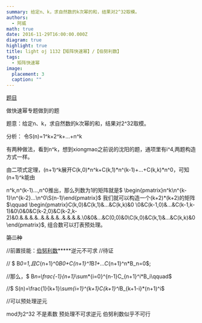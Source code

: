 ```yaml
---
summary: 给定n、k，求自然数的k次幂的和，结果对2^32取模。
authors:
  - 阿威
math: true
date: 2016-11-29T16:00:00.000Z
diagram: true
highlight: true
title: light oj 1132【矩阵快速幂】/【伯努利数】
tags:
  - 矩阵快速幂
image:
  placement: 3
  caption: ""
---
```

[题目](http://vjudge.net/problem/LightOJ-1132)

做快速幂专题做到的题

题意：给定n、k，求自然数的k次幂的和，结果对2^32取模。

分析：
    令S(n)=1^k+2^k+...+n^k

有两种做法，看到n^k，想到xiongmao之前说的沈阳的题，通项里有i^4,两题构造方式一样。

由二项式定理，(n+1)^k展开C(k,0)*n^k+C(k,1)*n^(k-1)+...+C(k,k)*n^0，可知(n+1)^k能由

n^k,n^(k-1)...,n^0推出，那么列数为1的矩阵就是$ \begin{pmatrix}n^k\n^{k-1}\n^{k-2}...\n^0\S(n-1)\end{pmatrix}$  我们就可以构造一个(k+2)*(k+2)的矩阵$\qquad \begin{pmatrix}C(k,0)&C(k,1)&...&C(k,k)&0 \0&C(k-1,0)&...&C(k-1,k-1)&0\0&0&C(k-2,0)&C(k-2,k-2)&0.&.&.&.&..&.&.&.&..&.&.&.&.\0&0&...&C(0,0)&0\C(k,0)&C(k,1)&...&C(k,k)&0\end{pmatrix}$, 组合数可以打表预处理。

 ~~第二种~~

//前置技能：[伯努利数](https://zh.wikipedia.org/wiki/%E4%BC%AF%E5%8A%AA%E5%88%A9%E6%95%B0)**\***逆元不可求 //待证

// $ B*0=1,且C*{n+1}^0*B0+C{n+1}^1*B*1+...C*{n+1}^n*B_n=0$;

//那么，$ B*n=\frac{-1}{n+1}*\sum*{i=0}^{n-1}C_{n+1}^i*B_i\qquad$

//$ S(n)=\frac{1}{k+1}*\sum{i=1}^{k+1}C{k+1}^i*B_{k+1-i}*(n+1)^i$

//可以预处理逆元

mod为2^32 不是素数 预处理不可求逆元 伯努利数似乎不可行